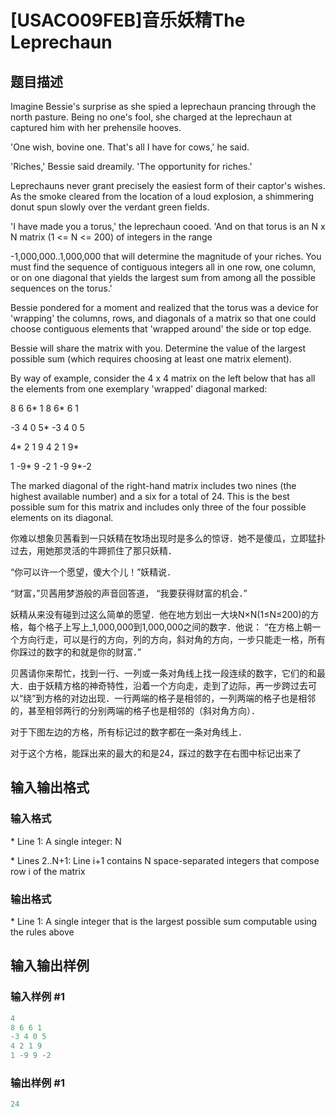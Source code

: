 # [USACO09FEB]音乐妖精The Leprechaun

## 题目描述

Imagine Bessie's surprise as she spied a leprechaun prancing through the north pasture. Being no one's fool, she charged at the leprechaun at captured him with her prehensile hooves.

'One wish, bovine one. That's all I have for cows,' he said.

'Riches,' Bessie said dreamily. 'The opportunity for riches.'

Leprechauns never grant precisely the easiest form of their captor's wishes. As the smoke cleared from the location of a loud explosion, a shimmering donut spun slowly over the verdant green fields.

'I have made you a torus,' the leprechaun cooed. 'And on that torus is an N x N matrix (1 <= N <= 200) of integers in the range

-1,000,000..1,000,000 that will determine the magnitude of your riches. You must find the sequence of contiguous integers all in one row, one column, or on one diagonal that yields the largest sum from among all the possible sequences on the torus.'

Bessie pondered for a moment and realized that the torus was a device for 'wrapping' the columns, rows, and diagonals of a matrix so that one could choose contiguous elements that 'wrapped around' the side or top edge.

Bessie will share the matrix with you. Determine the value of the largest possible sum (which requires choosing at least one matrix element).

By way of example, consider the 4 x 4 matrix on the left below that has all the elements from one exemplary 'wrapped' diagonal marked:

8 6 6\* 1 8 6\* 6 1

-3 4 0 5\* -3 4 0 5

4\* 2 1 9 4 2 1 9\*

1 -9\* 9 -2 1 -9 9\*-2

The marked diagonal of the right-hand matrix includes two nines (the highest available number) and a six for a total of 24. This is the best possible sum for this matrix and includes only three of the four possible elements on its diagonal.

你难以想象贝茜看到一只妖精在牧场出现时是多么的惊讶．她不是傻瓜，立即猛扑过去，用她那灵活的牛蹄抓住了那只妖精．

“你可以许一个愿望，傻大个儿！”妖精说．

“财富，”贝茜用梦游般的声音回答道， “我要获得财富的机会．”

妖精从来没有碰到过这么简单的愿望．他在地方划出一大块N×N(1≤N≤200)的方格，每个格子上写上\_1,000,000到1,000,000之间的数字．他说： “在方格上朝一个方向行走，可以是行的方向，列的方向，斜对角的方向，一步只能走一格，所有你踩过的数字的和就是你的财富．”

贝茜请你来帮忙，找到一行、一列或一条对角线上找一段连续的数字，它们的和最大．由于妖精方格的神奇特性，沿着一个方向走，走到了边际，再一步跨过去可以“绕”到方格的对边出现．一行两端的格子是相邻的，一列两端的格子也是相邻的，甚至相邻两行的分别两端的格子也是相邻的（斜对角方向）．

对于下图左边的方格，所有标记过的数字都在一条对角线上．

对于这个方格，能踩出来的最大的和是24，踩过的数字在右图中标记出来了

## 输入输出格式

### 输入格式

\* Line 1: A single integer: N

\* Lines 2..N+1: Line i+1 contains N space-separated integers that compose row i of the matrix

### 输出格式

\* Line 1: A single integer that is the largest possible sum computable using the rules above

## 输入输出样例

### 输入样例 #1

```cpp
4 
8 6 6 1 
-3 4 0 5 
4 2 1 9 
1 -9 9 -2 

```
### 输出样例 #1

```cpp
24 

```

